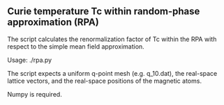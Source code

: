 ## Curie temperature Tc within random-phase approximation (RPA)

The script calculates the renormalization factor of Tc within the RPA with respect to the simple mean field approximation. 

Usage: ./rpa.py

The script expects a uniform q-point mesh (e.g. q_10.dat), the real-space lattice vectors, and the real-space positions of the magnetic atoms. 

Numpy is required.



